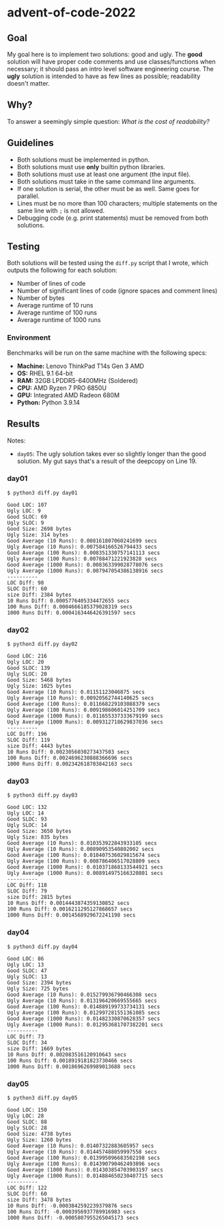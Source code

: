 # advent-of-code-2022

## Goal

My goal here is to implement two solutions: good and ugly. The **good** solution will have proper code comments and use classes/functions when necessary; it should pass an intro level software engineering course. The **ugly** solution is intended to have as few lines as possible; readability doesn't matter.

## Why?

To answer a seemingly simple question: *What is the cost of readability?*

## Guidelines

- Both solutions must be implemented in python.
- Both solutions must use **only** builtin python libraries.
- Both solutions must use at least one argument (the input file).
- Both solutions must take in the same command line arguments.
- If one solution is serial, the other must be as well. Same goes for parallel.
- Lines must be no more than 100 characters; multiple statements on the same line with `;` is not allowed.
- Debugging code (e.g. print statements) must be removed from both solutions.

## Testing

Both solutions will be tested using the `diff.py` script that I wrote, which outputs the following for each solution:

- Number of lines of code
- Number of significant lines of code (ignore spaces and comment lines)
- Number of bytes
- Average runtime of 10 runs
- Average runtime of 100 runs
- Average runtime of 1000 runs

### Environment

Benchmarks will be run on the same machine with the following specs:

- **Machine:** Lenovo ThinkPad T14s Gen 3 AMD
- **OS:** RHEL 9.1 64-bit
- **RAM:** 32GB LPDDR5-6400MHz (Soldered)
- **CPU:** AMD Ryzen 7 PRO 6850U
- **GPU:** Integrated AMD Radeon 680M
- **Python:** Python 3.9.14

## Results

Notes:

- `day05`: The ugly solution takes ever so slightly longer than the good solution. My gut says that's a result of the deepcopy on Line 19.

### day01

```
$ python3 diff.py day01

Good LOC: 107
Ugly LOC: 9
Good SLOC: 69
Ugly SLOC: 9
Good Size: 2698 bytes
Ugly Size: 314 bytes
Good Average (10 Runs): 0.008161807060241699 secs
Ugly Average (10 Runs): 0.007584166526794433 secs
Good Average (100 Runs): 0.008351330757141113 secs
Ugly Average (100 Runs): 0.00788471221923828 secs
Good Average (1000 Runs): 0.008363399028778076 secs
Ugly Average (1000 Runs): 0.007947054386138916 secs
----------
LOC Diff: 98
SLOC Diff: 60
size Diff: 2384 bytes
10 Runs Diff: 0.0005776405334472655 secs
100 Runs Diff: 0.0004666185379028319 secs
1000 Runs Diff: 0.0004163446426391597 secs
```

### day02

```
$ python3 diff.py day02

Good LOC: 216
Ugly LOC: 20
Good SLOC: 139
Ugly SLOC: 20
Good Size: 5468 bytes
Ugly Size: 1025 bytes
Good Average (10 Runs): 0.01151123046875 secs
Ugly Average (10 Runs): 0.00920562744140625 secs
Good Average (100 Runs): 0.011668229103088379 secs
Ugly Average (100 Runs): 0.009198606014251709 secs
Good Average (1000 Runs): 0.011655337333679199 secs
Ugly Average (1000 Runs): 0.009312718629837036 secs
----------
LOC Diff: 196
SLOC Diff: 119
size Diff: 4443 bytes
10 Runs Diff: 0.0023056030273437503 secs
100 Runs Diff: 0.0024696230888366696 secs
1000 Runs Diff: 0.002342618703842163 secs
```

### day03

```
$ python3 diff.py day03

Good LOC: 132
Ugly LOC: 14
Good SLOC: 93
Ugly SLOC: 14
Good Size: 3650 bytes
Ugly Size: 835 bytes
Good Average (10 Runs): 0.010353922843933105 secs
Ugly Average (10 Runs): 0.00890953540802002 secs
Good Average (100 Runs): 0.010407536029815674 secs
Ugly Average (100 Runs): 0.008786406517028809 secs
Good Average (1000 Runs): 0.010371868133544921 secs
Ugly Average (1000 Runs): 0.008914975166320801 secs
----------
LOC Diff: 118
SLOC Diff: 79
size Diff: 2815 bytes
10 Runs Diff: 0.0014443874359130852 secs
100 Runs Diff: 0.0016211295127868657 secs
1000 Runs Diff: 0.0014568929672241198 secs
```

### day04

```
$ python3 diff.py day04

Good LOC: 86
Ugly LOC: 13
Good SLOC: 47
Ugly SLOC: 13
Good Size: 2394 bytes
Ugly Size: 725 bytes
Good Average (10 Runs): 0.015279936790466308 secs
Ugly Average (10 Runs): 0.013196420669555665 secs
Good Average (100 Runs): 0.014889199733734131 secs
Ugly Average (100 Runs): 0.012997281551361085 secs
Good Average (1000 Runs): 0.01482330870628357 secs
Ugly Average (1000 Runs): 0.012953681707382201 secs
----------
LOC Diff: 73
SLOC Diff: 34
size Diff: 1669 bytes
10 Runs Diff: 0.002083516120910643 secs
100 Runs Diff: 0.0018919181823730466 secs
1000 Runs Diff: 0.0018696269989013688 secs
```

### day05

```
$ python3 diff.py day05

Good LOC: 150
Ugly LOC: 28
Good SLOC: 88
Ugly SLOC: 28
Good Size: 4738 bytes
Ugly Size: 1260 bytes
Good Average (10 Runs): 0.01407322883605957 secs
Ugly Average (10 Runs): 0.014457488059997558 secs
Good Average (100 Runs): 0.013995096683502198 secs
Ugly Average (100 Runs): 0.014390790462493896 secs
Good Average (1000 Runs): 0.014303854703903197 secs
Ugly Average (1000 Runs): 0.014884650230407715 secs
----------
LOC Diff: 122
SLOC Diff: 60
size Diff: 3478 bytes
10 Runs Diff: -0.0003842592239379876 secs
100 Runs Diff: -0.0003956937789916983 secs
1000 Runs Diff: -0.0005807955265045173 secs
```
